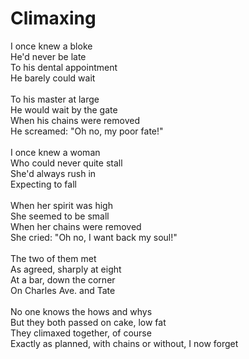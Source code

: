# Climaxing

I once knew a bloke\
He'd never be late\
To his dental appointment\
He barely could wait\
\
To his master at large\
He would wait by the gate\
When his chains were removed\
He screamed: "Oh no, my poor fate!"\
\
I once knew a woman\
Who could never quite stall\
She'd always rush in\
Expecting to fall\
\
When her spirit was high\
She seemed to be small\
When her chains were removed\
She cried: "Oh no, I want back my soul!"\
\
The two of them met\
As agreed, sharply at eight\
At a bar, down the corner\
On Charles Ave. and Tate\
\
No one knows the hows and whys\
But they both passed on cake, low fat\
They climaxed together, of course\
Exactly as planned, with chains or without, I now forget\
 